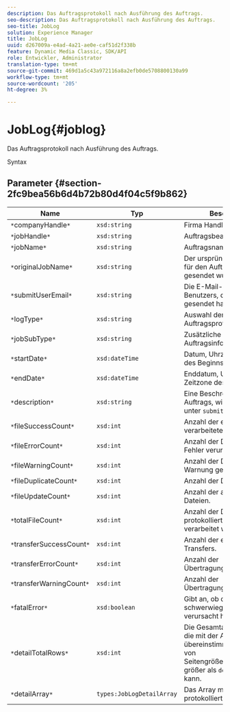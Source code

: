 ```yaml
---
description: Das Auftragsprotokoll nach Ausführung des Auftrags.
seo-description: Das Auftragsprotokoll nach Ausführung des Auftrags.
seo-title: JobLog
solution: Experience Manager
title: JobLog
uuid: d267009a-e4ad-4a21-ae0e-caf51d2f338b
feature: Dynamic Media Classic, SDK/API
role: Entwickler, Administrator
translation-type: tm+mt
source-git-commit: 469d1a5c43a972116a8a2efb0de5708800130a99
workflow-type: tm+mt
source-wordcount: '205'
ht-degree: 3%

---
```



# JobLog{#joblog}

Das Auftragsprotokoll nach Ausführung des Auftrags.

Syntax

## Parameter {#section-2fc9bea56b6d4b72b80d4f04c5f9b862}

| Name | Typ | Beschreibung |
|---|---|---|
| `*`companyHandle`*` | `xsd:string` | Firma Handle. |
| `*`jobHandle`*` | `xsd:string` | Auftragsbearbeitung |
| `*`jobName`*` | `xsd:string` | Auftragsname. |
| `*`originalJobName`*` | `xsd:string` | Der ursprüngliche Name, der für den Auftrag mit `submitJob` gesendet wurde. |
| `*`submitUserEmail`*` | `xsd:string` | Die E-Mail-Adresse des Benutzers, der den Auftrag gesendet hat. |
| `*`logType`*` | `xsd:string` | Auswahl der Auftragsprotokolltypen. |
| `*`jobSubType`*` | `xsd:string` | Zusätzliche Auftragsinformationen. |
| `*`startDate`*` | `xsd:dateTime` | Datum, Uhrzeit und Zeitzone des Beginns des Auftrags. |
| `*`endDate`*` | `xsd:dateTime` | Enddatum, Uhrzeit und Zeitzone des Auftrags. |
| `*`description`*` | `xsd:string` | Eine Beschreibung des Auftrags, wie ursprünglich unter `submitJob` angegeben. |
| `*`fileSuccessCount`*` | `xsd:int` | Anzahl der erfolgreich verarbeiteten Dateien. |
| `*`fileErrorCount`*` | `xsd:int` | Anzahl der Dateien, die einen Fehler verursacht haben. |
| `*`fileWarningCount`*` | `xsd:int` | Anzahl der Dateien, die eine Warnung generiert haben. |
| `*`fileDuplicateCount`*` | `xsd:int` | Anzahl der Duplikat-Dateien. |
| `*`fileUpdateCount`*` | `xsd:int` | Anzahl der aktualisierten Dateien. |
| `*`totalFileCount`*` | `xsd:int` | Anzahl der Dateien, die vom protokollierten Auftrag verarbeitet werden. |
| `*`transferSuccessCount`*` | `xsd:int` | Anzahl der erfolgreichen Transfers. |
| `*`transferErrorCount`*` | `xsd:int` | Anzahl der Übertragungsfehler. |
| `*`transferWarningCount`*` | `xsd:int` | Anzahl der Übertragungswarnungen. |
| `*`fatalError`*` | `xsd:boolean` | Gibt an, ob der Auftrag einen schwerwiegenden Fehler verursacht hat. |
| `*`detailTotalRows`*` | `xsd:int` | Die Gesamtanzahl der Zeilen, die mit der Abfrage übereinstimmen, die aufgrund von Seitengrößenbeschränkungen größer als `detailArray` sein kann. |
| `*`detailArray`*` | `types:JobLogDetailArray` | Das Array mit Details zum protokollierten Auftrag. |

